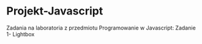 # Projekt-Javascript
Zadania na laboratoria z przedmiotu Programowanie w Javascript:
Zadanie 1- Lightbox
